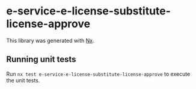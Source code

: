# e-service-e-license-substitute-license-approve

This library was generated with [Nx](https://nx.dev).

## Running unit tests

Run `nx test e-service-e-license-substitute-license-approve` to execute the unit tests.
